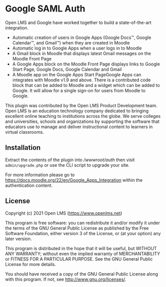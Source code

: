 # Google SAML Auth
Open LMS and Google have worked together to build a state-of-the-art integration.

* Automatic creation of users in Google Apps (Google Docs™, Google Calendar™, and Gmail™) when they are created in Moodle
* Automatic log in to Google Apps when a user logs in to Moodle
* A Gmail block in Moodle that displays latest Gmail messages on the Moodle Front Page
* A Google Apps block on the Moodle Front Page displays links to Google Start Page, Google Docs, Google Calendar and Gmail
* A Moodle app on the Google Apps Start PageGoogle Apps can integrates with Moodle v1.9 and above. There is a contributed code block that can be added to Moodle and a widget which can be added to Google. It will allow for a single sign-on for users from Moodle to Google.

This plugin was contributed by the Open LMS Product Development team. Open LMS is an education technology company
dedicated to bringing excellent online teaching to institutions across the globe.  We serve colleges and universities,
schools and organizations by supporting the software that educators use to manage and deliver instructional content to
learners in virtual classrooms.

## Installation
Extract the contents of the plugin into _/wwwroot/auth_ then visit `admin/upgrade.php` or use the CLI script to upgrade your site.

For more information please go to https://docs.moodle.org/22/en/Google_Apps_Integration within the authentication content.

## License
Copyright (c) 2021 Open LMS (https://www.openlms.net)

This program is free software: you can redistribute it and/or modify it under
the terms of the GNU General Public License as published by the Free Software
Foundation, either version 3 of the License, or (at your option) any later
version.

This program is distributed in the hope that it will be useful, but WITHOUT ANY
WARRANTY; without even the implied warranty of MERCHANTABILITY or FITNESS FOR A
PARTICULAR PURPOSE.  See the GNU General Public License for more details.

You should have received a copy of the GNU General Public License along with
this program.  If not, see <http://www.gnu.org/licenses/>.
